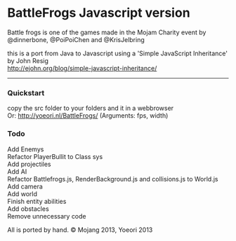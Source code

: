 # BattleFrogs Javascript version

Battle frogs is one of the games made in the Mojam Charity event by @dinnerbone, @PoiPoiChen and @KrisJelbring

this is a port from Java to Javascript using a 'Simple JavaScript Inheritance' by John Resig<br /><a href="http://ejohn.org/blog/simple-javascript-inheritance/">http://ejohn.org/blog/simple-javascript-inheritance/</a>

---

### Quickstart

copy the src folder to your folders and it in a webbrowser<br />
Or: http://yoeori.nl/BattleFrogs/ (Arguments: fps, width)

### Todo

Add Enemys<br />
Refactor PlayerBullit to Class sys<br />
Add projectiles<br />
Add AI<br />
Refactor Battlefrogs.js, RenderBackground.js and collisions.js to World.js<br />
Add camera<br />
Add world<br />
Finish entity abilities<br />
Add obstacles<br />
Remove unnecessary code


All is ported by hand. &copy; Mojang 2013, Yoeori 2013
